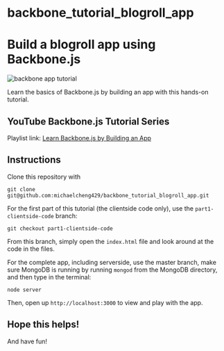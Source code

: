 # backbone_tutorial_blogroll_app
<h1>Build a blogroll app using Backbone.js</h1>

<img src="http://i288.photobucket.com/albums/ll175/michaelcheng429/backboneapp_zpsi6maguqa.png" alt="backbone app tutorial">

Learn the basics of Backbone.js by building an app with this hands-on tutorial.

<h2>YouTube Backbone.js Tutorial Series</h2>

Playlist link: <a href="https://www.youtube.com/playlist?list=PLX2HoWE32I8OCnumQmc9lcjnHIjAamIy6">Learn Backbone.js by Building an App</a>

<h2>Instructions</h2>

Clone this repository with

    git clone git@github.com:michaelcheng429/backbone_tutorial_blogroll_app.git
    
For the first part of this tutorial (the clientside code only), use the `part1-clientside-code` branch:

    git checkout part1-clientside-code
    
From this branch, simply open the `index.html` file and look around at the code in the files.

For the complete app, including serverside, use the master branch, make sure MongoDB is running by running `mongod` from the MongoDB directory, and then type in the terminal:

    node server
    
Then, open up `http://localhost:3000` to view and play with the app.

<h2>Hope this helps!</h2>

And have fun!
